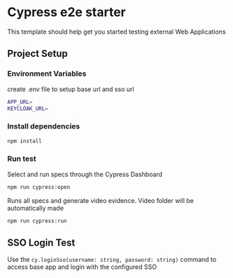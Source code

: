# Cypress e2e starter

This template should help get you started testing external Web Applications

## Project Setup

### Environment Variables

create .env file to setup base url and sso url

```sh
APP_URL=
KEYCLOAK_URL=
```

### Install dependencies

```sh
npm install
```

### Run test

Select and run specs through the Cypress Dashboard 
```sh
npm run cypress:open
```

Runs all specs and generate video evidence. Video folder will be automatically made
```sh
npm run cypress:run
```

## SSO Login Test
Use the `cy.loginSso(username: string, password: string)` command to access base app and login with the configured SSO

